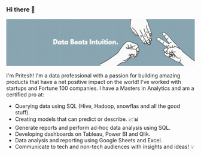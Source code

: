 ### Hi there 👋

![Mantra](https://github.com/quant-dot-ai/quant-dot-ai/blob/9005c3c9d3e70bed112ac61fe0518de6dc0f0b55/Data%20Beats%20Intuiton%20(3).png)

I'm Pritesh! I'm a data professional with a passion for building amazing products that have a net positive impact on the world! I've worked with startups and Fortune 100 companies. I have a Masters in Analytics and am a certified pro at:

- Querying data using SQL (Hive, Hadoop, snowflas and all the good stuff). 
- Creating models that can predict or describe. 📈📊
- Generate reports and perform ad-hoc data analysis using SQL.
- Developing dashboards on Tableau, Power BI and Qlik.
- Data analysis and reporting using Google Sheets and Excel.
- Communicate to tech and non-tech audiences with insights and ideas! 💡

<!--
**quant-dot-ai/quant-dot-ai** is a ✨ _special_ ✨ repository because its `README.md` (this file) appears on your GitHub profile.

Here are some ideas to get you started:

- 🔭 I’m currently working on ...
- 🌱 I’m currently learning ...
- 👯 I’m looking to collaborate on ...
- 🤔 I’m looking for help with ...
- 💬 Ask me about ...
- 📫 How to reach me: ...
- 😄 Pronouns: ...
- ⚡ Fun fact: ...
-->
